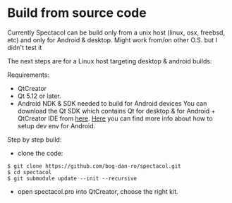# Build from source code

Currently Spectacol can be build only from a unix host (linux, osx, freebsd, etc) and only for Android & desktop. Might work from/on other O.S. but I didn't test it

The next steps are for a Linux host targeting desktop & android builds:

Requirements:
- QtCreator
- Qt 5.12 or later.
- Android NDK & SDK needed to build for Android devices
You can download the Qt SDK which contains Qt for desktop & for Android + QtCreator IDE from [here](https://www.qt.io/download-open-source/).
[Here](https://www.kdab.com/qt-on-android-episode-2/) you can find more info about how to setup dev env for Android.

Step by step build:
- clone the code:

```
$ git clone https://github.com/bog-dan-ro/spectacol.git
$ cd spectacol
$ git submodule update --init --recursive
```

- open spectacol.pro into QtCreator, choose the right kit.
